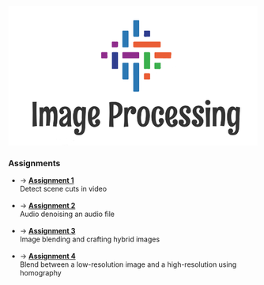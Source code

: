 

[![IMP Icon](https://github.com/neriabd/neriabd/blob/main/logos/ImageProcessing.png)](https://shnaton.huji.ac.il/index.php/NewSyl/67829/2/2022/)

### Assignments  
-  → [**Assignment 1**](https://github.com/neriabd/ImageProcessing/tree/main/Assignment%201)
<br> Detect scene cuts in video
<br><br>
-  → [**Assignment 2**](https://github.com/neriabd/ImageProcessing/tree/main/Assignment%202)
<br> Audio denoising an audio file
<br><br>
-  → [**Assignment 3**](https://github.com/neriabd/ImageProcessing/tree/main/Assignment%203)
<br> Image blending and crafting hybrid images
<br><br>
-  → [**Assignment 4**](https://github.com/neriabd/ImageProcessing/tree/main/Assignment%204)
<br> Blend between a low-resolution image and a high-resolution using homography
<br><br> 
